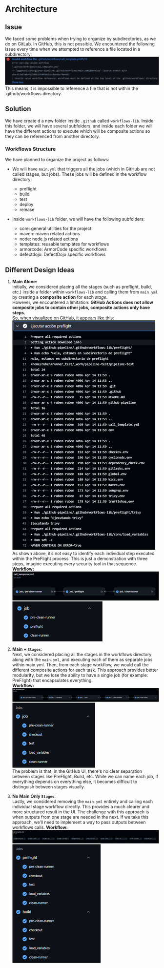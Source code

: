 # Architecture

## Issue
We faced some problems when trying to organize by subdirectories, as we do on GitLab. In GitHub, this is not possible. We encountered the following issue every time when we attempted to reference a file located in a subdirectory:  
![Subdirectory Error](/docs/assets/errors/invalid_directory.png)  
This means it is impossible to reference a file that is not within the .github/workflows directory.  

## Solution

We have create d a new folder inside `.github` called `workflows-lib`. Inside this folder, we will have several subfolders, and inside each folder we will have the different actions to execute which will be composite actions so they can be referenced from another directory.

### Workflows Structure 
We have planned to organize the project as follows:
* We will have `main.yml` that triggers all the jobs (which in GitHub are not called stages, but jobs). These jobs will be defined in the workflow directory:
    * preflight
    * build
    * test
    * deploy
    * release  

* Inside `workflows-lib` folder, we will have the following subfolders:
    * core: general utilities for the project
    * maven: maven related actions
    * node: node.js related actions
    * templates: reusable templates for workflows
    * armorcode: ArmorCode specific workflows
    * defectdojo: DefectDojo specific workflows

## Different Design Ideas
1. **Main Alone:**   
Initially, we considered placing all the stages (such as preflight, build, etc.) inside a folder within `workflows-lib` and calling them from `main.yml` by creating a **composite action** for each *stage*.  
However, we encountered a limitation: **GitHub Actions does not allow composite jobs to contain other jobs, composite actions only have steps**.  
So, when visualized on GitHub, it appears like this:  
![Design Main Alone](/docs/assets/design/design_1.png)  
As shown above, it’s not easy to identify each individual step executed within the PreFlight process. This is just a demonstration with three steps, imagine executing every security tool in that sequence.  
**Workflow:**   
![Workflow Design 1](/docs/assets/design/workflow_1.png)  
![Workflow Design 1 Names](/docs/assets/design/workflow_1_left.png)  

2. **Main + `Stages`**:  
Next, we considered placing all the stages in the workflows directory along with the `main.yml`, and executing each of them as separate jobs within main.yml. Then, from each stage workflow, we would call the different composite actions for each task. This approach provides better modularity, but we lose the ability to have a single job (for example: PreFlight) that encapsulates everything.   
**Workflow:** 
![Workflow Design 2](/docs/assets/design/workflow_2.png  )
![Workflow Design 2 Names](/docs/assets/design/workflow_2_left.png)    
The problem is that, in the GitHub UI, there's no clear separation between stages like PreFlight, Build, etc. While we can name each job, if everything depends on everything else, it becomes difficult to distinguish between stages visually.  

3. **No Main Only `Stages`**:  
Lastly, we considered removing the `main.yml` entirely and calling each individual stage workflow directly. This provides a much clearer and more structured result in the UI.
The challenge with this approach is when outputs from one stage are needed in the next. If we take this approach, we’ll need to implement a way to pass outputs between workflows calls.
**Workflow:**   
![Workflow Design 3](/docs/assets/design/workflow_3.png)  
![Workflow Design 3 Names](/docs/assets/design/workflow_3_left.png)  